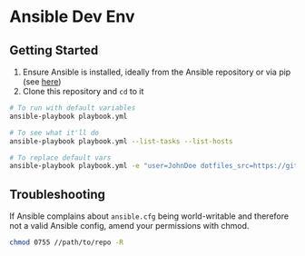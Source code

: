 # Ansible Dev Env

## Getting Started

1. Ensure Ansible is installed, ideally from the Ansible repository or via pip (see [here](https://docs.ansible.com/ansible/latest/installation_guide/intro_installation.html))
1. Clone this repository and ```cd``` to it

```bash
# To run with default variables
ansible-playbook playbook.yml

# To see what it'll do
ansible-playbook playbook.yml --list-tasks --list-hosts

# To replace default vars
ansible-playbook playbook.yml -e "user=JohnDoe dotfiles_src=https://github.com/JohnDoe/dotfiles.git"
```

## Troubleshooting

If Ansible complains about ```ansible.cfg``` being world-writable and therefore not a valid Ansible config, amend your permissions with chmod.

```bash
chmod 0755 //path/to/repo -R
```
